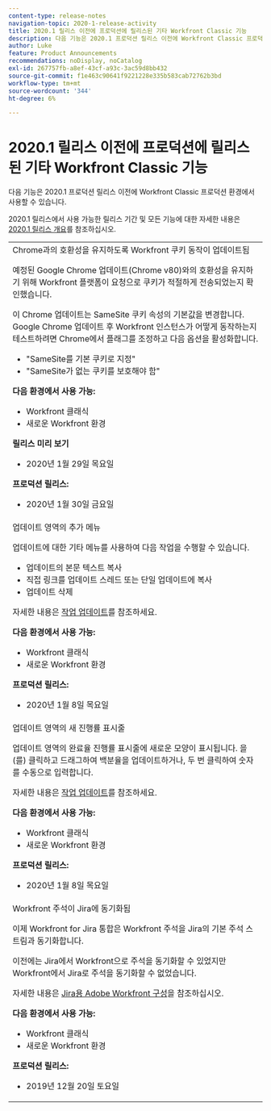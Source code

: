 ```yaml
---
content-type: release-notes
navigation-topic: 2020-1-release-activity
title: 2020.1 릴리스 이전에 프로덕션에 릴리스된 기타 Workfront Classic 기능
description: 다음 기능은 2020.1 프로덕션 릴리스 이전에 Workfront Classic 프로덕션 환경에서 사용할 수 있습니다.
author: Luke
feature: Product Announcements
recommendations: noDisplay, noCatalog
exl-id: 267757fb-a8ef-43cf-a93c-3ac59d8bb432
source-git-commit: f1e463c90641f9221228e335b583cab72762b3bd
workflow-type: tm+mt
source-wordcount: '344'
ht-degree: 6%

---
```


# 2020.1 릴리스 이전에 프로덕션에 릴리스된 기타 Workfront Classic 기능

다음 기능은 2020.1 프로덕션 릴리스 이전에 Workfront Classic 프로덕션 환경에서 사용할 수 있습니다.

2020.1 릴리스에서 사용 가능한 릴리스 기간 및 모든 기능에 대한 자세한 내용은 [2020.1 릴리스 개요](../../../product-announcements/product-releases/2020.1-release-activity/2020-1-release-overview.md)를 참조하십시오.

<table style="table-layout:auto"> 
 <col> 
 <tbody> 
  <tr data-mc-conditions=""> 
   <td> Chrome과의 호환성을 유지하도록 Workfront 쿠키 동작이 업데이트됨 <p>예정된 Google Chrome 업데이트(Chrome v80)와의 호환성을 유지하기 위해 Workfront 플랫폼이 요청으로 쿠키가 적절하게 전송되었는지 확인했습니다. </p> <p>이 Chrome 업데이트는 SameSite 쿠키 속성의 기본값을 변경합니다. Google Chrome 업데이트 후 Workfront 인스턴스가 어떻게 동작하는지 테스트하려면 Chrome에서 플래그를 조정하고 다음 옵션을 활성화합니다. </p> 
    <ul> 
     <li>"SameSite를 기본 쿠키로 지정" </li> 
     <li>"SameSite가 없는 쿠키를 보호해야 함"</li> 
    </ul> 
    <div class="workfront_plans"> 
     <p><strong>다음 환경에서 사용 가능:</strong> </p> 
     <ul> 
      <li>Workfront 클래식</li> 
      <li>새로운 Workfront 환경</li> 
     </ul> 
     <p><strong>릴리스 미리 보기</strong> </p> 
     <ul> 
      <li>2020년 1월 29일 목요일</li> 
     </ul> 
     <p><strong>프로덕션 릴리스:</strong> </p> 
     <ul> 
      <li> 2020년 1월 30일 금요일</li> 
     </ul> 
    </div> </td> 
  </tr> 
  <tr> 
   <td>업데이트 영역의 추가 메뉴 <p>업데이트에 대한 기타 메뉴를 사용하여 다음 작업을 수행할 수 있습니다.</p> 
    <ul> 
     <li>업데이트의 본문 텍스트 복사</li> 
     <li>직접 링크를 업데이트 스레드 또는 단일 업데이트에 복사</li> 
     <li>업데이트 삭제</li> 
    </ul> <p>자세한 내용은 <a href="../../../workfront-basics/updating-work-items-and-viewing-updates/update-work.md" class="MCXref xref" xrefformat="{para}">작업 업데이트</a>를 참조하세요.</p> 
    <div class="workfront_plans"> 
     <p><strong>다음 환경에서 사용 가능:</strong> </p> 
     <ul> 
      <li>Workfront 클래식</li> 
      <li>새로운 Workfront 환경</li> 
     </ul> 
     <p><strong>프로덕션 릴리스:</strong> </p> 
     <ul> 
      <li> 2020년 1월 8일 목요일</li> 
     </ul> 
    </div> </td> 
  </tr> 
  <tr data-mc-conditions=""> 
   <td>업데이트 영역의 새 진행률 표시줄 <p>업데이트 영역의 완료율 진행률 표시줄에 새로운 모양이 표시됩니다. 을(를) 클릭하고 드래그하여 백분율을 업데이트하거나, 두 번 클릭하여 숫자를 수동으로 입력합니다.</p> <p>자세한 내용은 <a href="../../../workfront-basics/updating-work-items-and-viewing-updates/update-work.md" class="MCXref xref" xrefformat="{para}">작업 업데이트</a>를 참조하세요.</p> 
    <div class="workfront_plans"> 
     <p><strong>다음 환경에서 사용 가능:</strong> </p> 
     <ul> 
      <li>Workfront 클래식</li> 
      <li>새로운 Workfront 환경</li> 
     </ul> 
     <p><strong>프로덕션 릴리스:</strong> </p> 
     <ul> 
      <li> 2020년 1월 8일 목요일</li> 
     </ul> 
    </div> </td> 
  </tr> 
  <tr> 
   <td> Workfront 주석이 Jira에 동기화됨 <p>이제 Workfront for Jira 통합은 Workfront 주석을 Jira의 기본 주석 스트림과 동기화합니다.</p> <p>이전에는 Jira에서 Workfront으로 주석을 동기화할 수 있었지만 Workfront에서 Jira로 주석을 동기화할 수 없었습니다. </p> <p>자세한 내용은 <a href="../../../workfront-integrations-and-apps/use-workfront-with-jira/configure-workfront-for-jira.md" class="MCXref xref" xrefformat="{para}">Jira용 Adobe Workfront 구성</a>을 참조하십시오.</p> 
    <div class="workfront_plans"> 
     <p><strong>다음 환경에서 사용 가능:</strong> </p> 
     <ul> 
      <li>Workfront 클래식</li> 
      <li>새로운 Workfront 환경</li> 
     </ul> 
     <p><strong>프로덕션 릴리스:</strong> </p> 
     <ul> 
      <li> 2019년 12월 20일 토요일</li> 
     </ul> 
    </div> </td> 
  </tr> 
 </tbody> 
</table>
